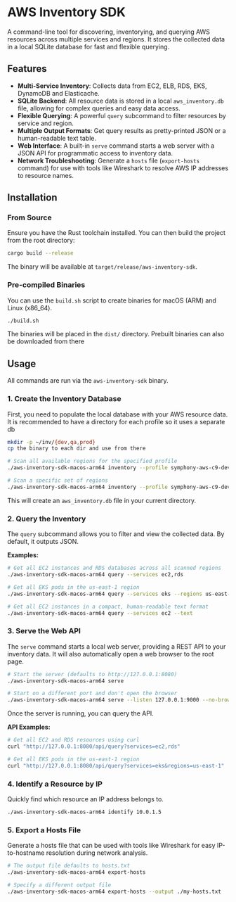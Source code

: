 # AWS Inventory SDK

A command-line tool for discovering, inventorying, and querying AWS resources across multiple services and regions. It stores the collected data in a local SQLite database for fast and flexible querying.

## Features

-   **Multi-Service Inventory**: Collects data from EC2, ELB, RDS, EKS, DynamoDB and Elasticache.
-   **SQLite Backend**: All resource data is stored in a local `aws_inventory.db` file, allowing for complex queries and easy data access.
-   **Flexible Querying**: A powerful `query` subcommand to filter resources by service and region.
-   **Multiple Output Formats**: Get query results as pretty-printed JSON or a human-readable text table.
-   **Web Interface**: A built-in `serve` command starts a web server with a JSON API for programmatic access to inventory data.
-   **Network Troubleshooting**: Generate a `hosts` file (`export-hosts` command) for use with tools like Wireshark to resolve AWS IP addresses to resource names.

## Installation

### From Source

Ensure you have the Rust toolchain installed. You can then build the project from the root directory:

```sh
cargo build --release
```
The binary will be available at `target/release/aws-inventory-sdk`.

### Pre-compiled Binaries

You can use the `build.sh` script to create binaries for macOS (ARM) and Linux (x86_64).

```sh
./build.sh
```
The binaries will be placed in the `dist/` directory. Prebuilt binaries can also be downloaded from there

## Usage

All commands are run via the `aws-inventory-sdk` binary.

### 1. Create the Inventory Database

First, you need to populate the local database with your AWS resource data.
It is recommended to have a directory for each profile so it uses a separate db

```sh
mkdir -p ~/inv/{dev,qa,prod}
cp the binary to each dir and use from there
```

```sh
# Scan all available regions for the specified profile
./aws-inventory-sdk-macos-arm64 inventory --profile symphony-aws-c9-dev --regions all

# Scan a specific set of regions
./aws-inventory-sdk-macos-arm64 inventory --profile symphony-aws-c9-dev --regions us-east-1,eu-central-1
```

This will create an `aws_inventory.db` file in your current directory.

### 2. Query the Inventory

The `query` subcommand allows you to filter and view the collected data. By default, it outputs JSON.

**Examples:**

```sh
# Get all EC2 instances and RDS databases across all scanned regions
./aws-inventory-sdk-macos-arm64 query --services ec2,rds

# Get all EKS pods in the us-east-1 region
./aws-inventory-sdk-macos-arm64 query --services eks --regions us-east-1

# Get all EC2 instances in a compact, human-readable text format
./aws-inventory-sdk-macos-arm64 query --services ec2 --text
```

### 3. Serve the Web API

The `serve` command starts a local web server, providing a REST API to your inventory data. It will also automatically open a web browser to the root page.

```sh
# Start the server (defaults to http://127.0.0.1:8080)
./aws-inventory-sdk-macos-arm64 serve

# Start on a different port and don't open the browser
./aws-inventory-sdk-macos-arm64 serve --listen 127.0.0.1:9000 --no-browser
```

Once the server is running, you can query the API.

**API Examples:**

```sh
# Get all EC2 and RDS resources using curl
curl "http://127.0.0.1:8080/api/query?services=ec2,rds"

# Get all EKS pods in the us-east-1 region
curl "http://127.0.0.1:8080/api/query?services=eks&regions=us-east-1"
```

### 4. Identify a Resource by IP

Quickly find which resource an IP address belongs to.

```sh
./aws-inventory-sdk-macos-arm64 identify 10.0.1.5
```

### 5. Export a Hosts File

Generate a hosts file that can be used with tools like Wireshark for easy IP-to-hostname resolution during network analysis.

```sh
# The output file defaults to hosts.txt
./aws-inventory-sdk-macos-arm64 export-hosts

# Specify a different output file
./aws-inventory-sdk-macos-arm64 export-hosts --output ./my-hosts.txt
```
